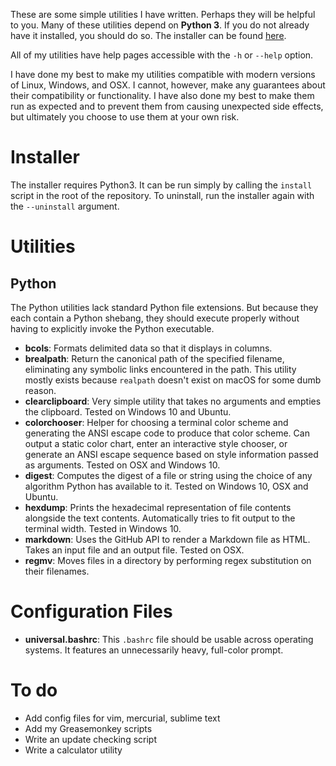These are some simple utilities I have written. Perhaps they will be helpful to you. Many of these utilities depend on **Python 3**. If you do not already have it installed, you should do so. The installer can be found [here](https://www.python.org/downloads/).

All of my utilities have help pages accessible with the `-h` or `--help` option.

I have done my best to make my utilities compatible with modern versions of Linux, Windows, and OSX. I cannot, however, make any guarantees about their compatibility or functionality. I have also done my best to make them run as expected and to prevent them from causing unexpected side effects, but ultimately you choose to use them at your own risk.

# Installer

The installer requires Python3. It can be run simply by calling the `install` script in the root of the repository. To uninstall, run the installer again with the `--uninstall` argument.

# Utilities

## Python

The Python utilities lack standard Python file extensions. But because they each contain a Python shebang, they should execute properly without having to explicitly invoke the Python executable.

* **bcols**: Formats delimited data so that it displays in columns.
* **brealpath**: Return the canonical path of the specified filename, eliminating any symbolic links encountered in the path. This utility mostly exists because `realpath` doesn't exist on macOS for some dumb reason.
* **clearclipboard**: Very simple utility that takes no arguments and empties the clipboard. Tested on Windows 10 and Ubuntu.
* **colorchooser**: Helper for choosing a terminal color scheme and generating the ANSI escape code to produce that color scheme. Can output a static color chart, enter an interactive style chooser, or generate an ANSI escape sequence based on style information passed as arguments. Tested on OSX and Windows 10.
* **digest**: Computes the digest of a file or string using the choice of any algorithm Python has available to it. Tested on Windows 10, OSX and Ubuntu.
* **hexdump**: Prints the hexadecimal representation of file contents alongside the text contents. Automatically tries to fit output to the terminal width. Tested in Windows 10.
* **markdown**: Uses the GitHub API to render a Markdown file as HTML. Takes an input file and an output file. Tested on OSX.
* **regmv**: Moves files in a directory by performing regex substitution on their filenames.

# Configuration Files

* **universal.bashrc**: This `.bashrc` file should be usable across operating systems. It features an unnecessarily heavy, full-color prompt.

# To do

* Add config files for vim, mercurial, sublime text
* Add my Greasemonkey scripts
* Write an update checking script
* Write a calculator utility
